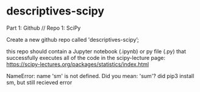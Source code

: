 # descriptives-scipy
Part 1: Github // Repo 1: SciPy

Create a new github repo called 'descriptives-scipy’; 

this repo should contain a Jupyter notebook (.ipynb) or py file (.py) that successfully executes all of the code in the scipy-lecture
page:  https://scipy-lectures.org/packages/statistics/index.html

NameError: name 'sm' is not defined. Did you mean: 'sum'?
did pip3 install sm, but still recieved error
